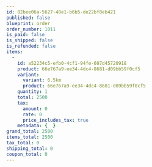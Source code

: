 ```yaml
---
id: 82bee06a-5627-48e1-b6b5-de22bf8eb421
published: false
blueprint: order
order_number: 1011
is_paid: false
is_shipped: false
is_refunded: false
items:
  -
    id: a52234c5-efb0-4cf1-94fe-607d45720918
    product: 66e767a9-ee34-4dc4-8681-d09bb59f0cf5
    variant:
      variant: 6.5km
      product: 66e767a9-ee34-4dc4-8681-d09bb59f0cf5
    quantity: 1
    total: 2500
    tax:
      amount: 0
      rate: 0
      price_includes_tax: true
    metadata: {  }
grand_total: 2500
items_total: 2500
tax_total: 0
shipping_total: 0
coupon_total: 0
---
```

